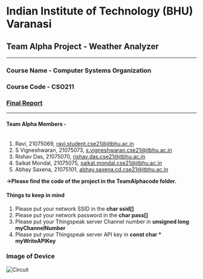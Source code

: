 # Indian Institute of Technology (BHU) Varanasi
## Team Alpha Project - Weather Analyzer
---
### Course Name - Computer Systems Organization
### Course Code - CSO211
### [Final Report](https://drive.google.com/drive/folders/1xGjccSzpTN6_iCVwqIooLg2XwJav_EDh?usp=sharing) 
---
#### **Team Alpha Members** - <br/><br/>
1. Ravi, 21075069, ravi.student.cse21@iitbhu.ac.in
2. S Vigneshwaran, 21075073, s.vigneshwaran.cse21@itbhu.ac.in
3. Rishav Das, 21075070, rishav.das.cse21@itbhu.ac.in
5. Saikat Mondal, 21075075, saikat.mondal.cse21@itbhu.ac.in
6. Abhay Saxena, 21075101, abhay.saxena.cd.cse21@itbhu.ac.in

**->Please find the code of the project in the TeamAlphacode folder.**

#### **Things to keep in mind**

1. Please put your network SSID in the **char ssid[]** <br/>
2. Please put your network password in the **char pass[]**<br/>
3. Please put your Thingspeak server Channel number in **unsigned long myChannelNumber**<br/>
4. Please put your Thingspeak server API key in **const char * myWriteAPIKey**
### Image of Device
![Circuit](https://github.com/saikatmondalcse/CSO211_Team_Alpha/assets/118079130/42e8ef9d-bc49-4432-bc3c-045d3125d7ab)
